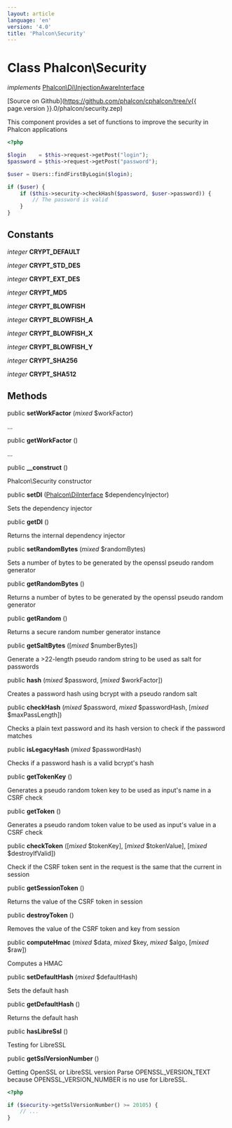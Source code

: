 ```yaml
---
layout: article
language: 'en'
version: '4.0'
title: 'Phalcon\Security'
---
```

# Class **Phalcon\Security**

*implements* [Phalcon\Di\InjectionAwareInterface](Phalcon_Di_InjectionAwareInterface)

[Source on Github](https://github.com/phalcon/cphalcon/tree/v{{ page.version }}.0/phalcon/security.zep)

This component provides a set of functions to improve the security in Phalcon applications

```php
<?php

$login    = $this->request->getPost("login");
$password = $this->request->getPost("password");

$user = Users::findFirstByLogin($login);

if ($user) {
    if ($this->security->checkHash($password, $user->password)) {
        // The password is valid
    }
}

```


## Constants
*integer* **CRYPT_DEFAULT**

*integer* **CRYPT_STD_DES**

*integer* **CRYPT_EXT_DES**

*integer* **CRYPT_MD5**

*integer* **CRYPT_BLOWFISH**

*integer* **CRYPT_BLOWFISH_A**

*integer* **CRYPT_BLOWFISH_X**

*integer* **CRYPT_BLOWFISH_Y**

*integer* **CRYPT_SHA256**

*integer* **CRYPT_SHA512**

## Methods
public  **setWorkFactor** (*mixed* $workFactor)

...


public  **getWorkFactor** ()

...


public  **__construct** ()

Phalcon\Security constructor



public  **setDI** ([Phalcon\DiInterface](Phalcon_DiInterface) $dependencyInjector)

Sets the dependency injector



public  **getDI** ()

Returns the internal dependency injector



public  **setRandomBytes** (*mixed* $randomBytes)

Sets a number of bytes to be generated by the openssl pseudo random generator



public  **getRandomBytes** ()

Returns a number of bytes to be generated by the openssl pseudo random generator



public  **getRandom** ()

Returns a secure random number generator instance



public  **getSaltBytes** ([*mixed* $numberBytes])

Generate a >22-length pseudo random string to be used as salt for passwords



public  **hash** (*mixed* $password, [*mixed* $workFactor])

Creates a password hash using bcrypt with a pseudo random salt



public  **checkHash** (*mixed* $password, *mixed* $passwordHash, [*mixed* $maxPassLength])

Checks a plain text password and its hash version to check if the password matches



public  **isLegacyHash** (*mixed* $passwordHash)

Checks if a password hash is a valid bcrypt's hash



public  **getTokenKey** ()

Generates a pseudo random token key to be used as input's name in a CSRF check



public  **getToken** ()

Generates a pseudo random token value to be used as input's value in a CSRF check



public  **checkToken** ([*mixed* $tokenKey], [*mixed* $tokenValue], [*mixed* $destroyIfValid])

Check if the CSRF token sent in the request is the same that the current in session



public  **getSessionToken** ()

Returns the value of the CSRF token in session



public  **destroyToken** ()

Removes the value of the CSRF token and key from session



public  **computeHmac** (*mixed* $data, *mixed* $key, *mixed* $algo, [*mixed* $raw])

Computes a HMAC



public  **setDefaultHash** (*mixed* $defaultHash)

Sets the default hash



public  **getDefaultHash** ()

Returns the default hash



public  **hasLibreSsl** ()

Testing for LibreSSL



public  **getSslVersionNumber** ()

Getting OpenSSL or LibreSSL version
Parse OPENSSL_VERSION_TEXT because OPENSSL_VERSION_NUMBER is no use for LibreSSL.

```php
<?php

if ($security->getSslVersionNumber() >= 20105) {
    // ...
}

```



